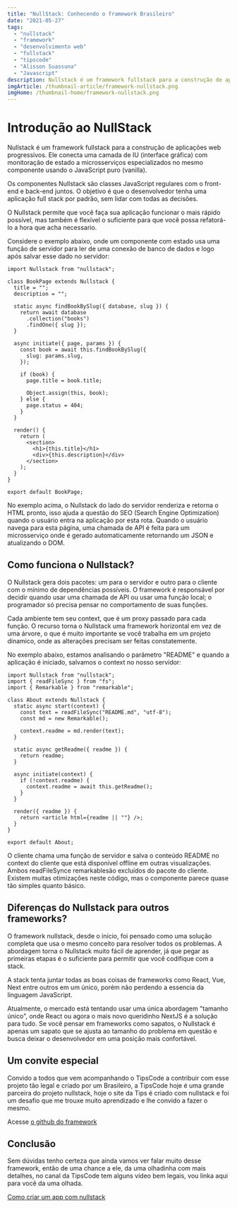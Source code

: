 ```yaml
---
title: "NullStack: Conhecendo o framework Brasileiro"
date: "2021-05-27"
tags: 
  - "nullstack"
  - "framework"
  - "desenvolvimento web"
  - "fullstack"
  - "tipscode"
  - "Alisson Suassuna"
  - "Javascript"
description: Nullstack é um framework fullstack para a construção de aplicaçõess web progressivos. Ele conecta uma camada de IU (interface gráfica) com monitoração de estado a microsserviços especializados no mesmo componente usando o JavaScript puro (vanila).
imgArticle: /thumbnail-article/framework-nullstack.png
imgHome: /thumbnail-home/framework-nullstack.png
---
```


# Introdução ao NullStack

Nullstack é um framework fullstack para a construção de aplicações web progressivos. Ele conecta uma camada de IU (interface gráfica) com monitoração de estado a microsserviços especializados no mesmo componente usando o JavaScript puro (vanilla).

Os componentes Nullstack são classes JavaScript regulares com o front-end e back-end juntos. O objetivo é que o desenvolvedor tenha uma aplicação full stack por padrão, sem lidar com todas as decisões.

O Nullstack permite que você faça sua aplicação funcionar o mais rápido possível, mas também é flexível o suficiente para que você possa refatorá-lo a hora que acha necessario.

Considere o exemplo abaixo, onde um componente com estado usa uma função de servidor para ler de uma conexão de banco de dados e logo após salvar esse dado no servidor:

```
import Nullstack from "nullstack";

class BookPage extends Nullstack {
  title = "";
  description = "";

  static async findBookBySlug({ database, slug }) {
    return await database
      .collection("books")
      .findOne({ slug });
  }

  async initiate({ page, params }) {
    const book = await this.findBookBySlug({
      slug: params.slug,
    });

    if (book) {
      page.title = book.title;

      Object.assign(this, book);
    } else {
      page.status = 404;
    }
  }

  render() {
    return (
      <section>
        <h1>{this.title}</h1>
        <div>{this.description}</div>
      </section>
    );
  }
}

export default BookPage;
```
No exemplo acima, o Nullstack do lado do servidor renderiza e retorna o HTML pronto, isso ajuda a questão do SEO (Search Engine Optimization) quando o usuário entra na aplicação por esta rota. Quando o usuário navega para esta página, uma chamada de API é feita para um microsserviço onde é gerado automaticamente retornando um JSON e atualizando o DOM.

## Como funciona o Nullstack?

O Nullstack gera dois pacotes: um para o servidor e outro para o cliente com o mínimo de dependências possíveis. O framework é responsável por decidir quando usar uma chamada de API ou usar uma função local; o programador só precisa pensar no comportamento de suas funções.

Cada ambiente tem seu context, que é um proxy passado para cada função. O recurso torna o Nullstack uma framework horizontal em vez de uma árvore, o que é muito importante se você trabalha em um projeto dinamico, onde as alterações precisam ser feitas constatemente.

No exemplo abaixo, estamos analisando o parâmetro "README" e quando a aplicação é iniciado, salvamos o context no nosso servidor:

```
import Nullstack from "nullstack";
import { readFileSync } from "fs";
import { Remarkable } from "remarkable";

class About extends Nullstack {
  static async start(context) {
    const text = readFileSync("README.md", "utf-8");
    const md = new Remarkable();

    context.readme = md.render(text);
  }

  static async getReadme({ readme }) {
    return readme;
  }

  async initiate(context) {
    if (!context.readme) {
      context.readme = await this.getReadme();
    }
  }

  render({ readme }) {
    return <article html={readme || ""} />;
  }
}

export default About;
```

O cliente chama uma função de servidor e salva o conteúdo README no context do cliente que está disponível offline em outras visualizações. Ambos readFileSynce remarkablesão excluídos do pacote do cliente. Existem muitas otimizações neste código, mas o componente parece quase tão simples quanto básico.

## Diferenças do Nullstack para outros frameworks?

O framework nullstack, desde o início, foi pensado como uma solução completa que usa o mesmo conceito para resolver todos os problemas. A abordagem torna o Nullstack muito fácil de aprender, já que pegar as primeiras etapas é o suficiente para permitir que você codifique com a stack.

A stack tenta juntar todas as boas coisas de frameworks como React, Vue, Next entre outros em um único, porém não perdendo a essencia da linguagem JavaScript.

Atualmente, o mercado está tentando usar uma única abordagem "tamanho único", onde React ou agora o mais novo queridinho NextJS é a solução para tudo. Se você pensar em frameworks como sapatos, o Nullstack é apenas um sapato que se ajusta ao tamanho do problema em questão e busca deixar o desenvolvedor em uma posição mais confortável.

## Um convite especial

Convido a todos que vem acompanhando o TipsCode a contribuir com esse projeto tão legal e criado por um Brasileiro, a TipsCode hoje é uma grande parceira do projeto nullstack, hoje o site da Tips é criado com nullstack e foi um desafio que me trouxe muito aprendizado e lhe convido a fazer o mesmo. 

Acesse [o github do framework](https://github.com/nullstack/nullstack)

## Conclusão

Sem dúvidas tenho certeza que ainda vamos ver falar muito desse framework, então de uma chance a ele, da uma olhadinha com mais detalhes, no canal da TipsCode tem alguns vídeo bem legais, vou linka aqui para você da uma olhada.

[Como criar um app com nullstack](https://youtu.be/jwEUGTy2RKs)